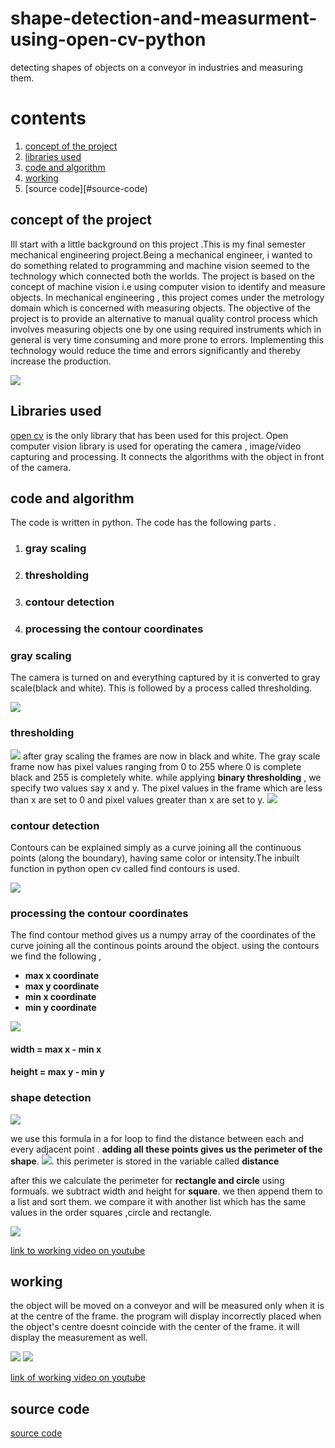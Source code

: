 # shape-detection-and-measurment-using-open-cv-python
detecting shapes of objects on a conveyor in industries and measuring them. 

# contents
1. [concept of the project](#concept-of-the-project)
2. [libraries used](#libraries-used)
3. [code and algorithm](#Code-and-Algorithm)
4. [working](#working)
5. [source code][#source-code)

## concept of the project
Ill start with a little background on this project .This is my final semester mechanical engineering project.Being a mechanical engineer, i wanted to do something related to programming and machine vision seemed to the technology which connected both the worlds. The project is based on the concept of machine vision i.e using computer vision to identify and measure objects. In mechanical engineering , this project comes under the metrology domain which is concerned with measuring objects. The objective of the project is to provide an alternative to  manual quality control process which involves measuring objects one by one using required instruments which in general is very time consuming and more prone to errors. Implementing this technology would reduce the time and errors significantly and thereby increase the production.

![](https://github.com/uday1and100/shape-detection-and-measurment-using-open-cv-python/blob/main/Example_of_a_machine_vision_conveyor_belt_application.jpg)


## Libraries used
[open cv](https://opencv-python.readthedocs.io/_/downloads/en/latest/pdf/) is the only library that has been used for this project. Open computer vision library is used for operating the camera , image/video capturing and processing. It connects the algorithms with the object in front of the camera. 

## code and algorithm

The code is written in python. The code has the following parts .

  1. ### gray scaling
  2. ### thresholding
  3. ### contour detection
  4. ### processing the contour coordinates
  
### gray scaling
The camera is turned on and everything captured by it is converted to gray scale(black and white). This is followed by a process called thresholding.

![](https://github.com/uday1and100/shape-detection-and-measurment-using-open-cv-python/blob/main/coloured-image-to-grayscale-using-opencv.jpg)

### thresholding

![](https://github.com/uday1and100/shape-detection-and-measurment-using-open-cv-python/blob/main/ConvertIntensityImageToBinaryImageUsingLevelThresholdExample_01.png)
after gray scaling the frames are now in black and white. The gray scale frame now has pixel values ranging from 0 to 255 where 0 is complete black and 255 is completely white. while applying **binary thresholding** , we specify two values say x and y. The pixel values in the frame which are less than x are set to 0 and pixel values greater than x are set to y.
![](https://github.com/uday1and100/shape-detection-and-measurment-using-open-cv-python/blob/main/thresh.jpg)

### contour detection
Contours can be explained simply as a curve joining all the continuous points (along the boundary), having same color or intensity.The inbuilt function in python open cv called find contours is used. 

![](https://github.com/uday1and100/shape-detection-and-measurment-using-open-cv-python/blob/main/contours.png)


### processing the contour coordinates

The find contour method gives us a numpy array of the  coordinates of the curve joining all the continous points around the object. 
using the contours we find the following , 

- **max x coordinate**
- **max y coordinate**
- **min x coordinate**
- **min y coordinate**

![](https://github.com/uday1and100/shape-detection-and-measurment-using-open-cv-python/blob/main/contour%20coordinate.jpg)

####  width = max x - min x
####  height = max y - min y 

### shape detection 
![](https://github.com/uday1and100/shape-detection-and-measurment-using-open-cv-python/blob/main/distance%20point.png)

we use this formula in a for loop to find the distance between each and every adjacent point . **adding all these points gives us the perimeter of the shape**. 
![](https://github.com/uday1and100/shape-detection-and-measurment-using-open-cv-python/blob/main/forloop.png). this perimeter is stored in the variable called **distance**

after this we calculate the perimeter for **rectangle and circle** using formuals. we subtract width and height for **square**.
we then append them to a list and sort them. 
we compare it with another list which has the same values in the order squares ,circle and rectangle. 

![](https://github.com/uday1and100/shape-detection-and-measurment-using-open-cv-python/blob/main/algo.png)

[link to working video on youtube](https://www.youtube.com/watch?v=fxn6ze205x0)


## working

the object will be moved on a conveyor and will be measured only when it is at the centre of the frame. the program will display incorrectly placed when the object's centre doesnt coincide with the center of the frame. it will display the measurement as well.


![](https://github.com/uday1and100/shape-detection-and-measurment-using-open-cv-python/blob/main/incorrrectly%20placed.png)
![](https://github.com/uday1and100/shape-detection-and-measurment-using-open-cv-python/blob/main/correctly%20placed.png)

[link of working video on youtube](https://www.youtube.com/watch?v=mXzYnUnlJFY)

## source code
[source code](https://github.com/uday1and100/shape-detection-and-measurment-using-open-cv-python/blob/main/uday.py)











